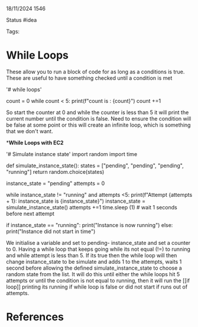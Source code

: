 18/11/2024 1546

Status #idea

Tags:

# While Loops

These allow you to run a block of code for as long as a conditions is true.
These are useful to have something checked until a condition is met

'# while loops'

count = 0
while count < 5:
    print(f"count is : {count}")
    count +=1

So start the counter at 0 and while the counter is less than 5 it will print the current number until the condition is false.
Need to ensure the condition will be false at some point or this will create an infinite loop, which is something that we don't want.


***While Loops with EC2**

'# Simulate instance state'
import random
import time

def simulate_instance_state():
    states = ["pending", "pending", "pending", "running"]
    return random.choice(states)

instance_state = "pending"
attempts = 0

while instance_state != "running" and attempts <5:
    print(f"Attempt {attempts + 1}: instance_state is {instance_state}")
    instance_state = simulate_instance_state()
    attempts +=1
    time.sleep (1) # wait 1 seconds before next attempt 

if instance_state == "running":
    print("Instance is now running")
else:
    print("Instance did not start in time")
    
We initialise a variable and set to pending- instance_state and set a counter to 0. Having a while loop that keeps going while its not equal (!=) to running and while attempt is less than 5. If its true then the while loop will then change instance_state to be simulate and adds 1 to the attempts, waits 1 second before allowing the defined simulate_instance_state to choose a random state from the list. It will do this until either the while loops hit 5 attempts or until the condition is not equal to running, then it will run the [[if loop]] printing its running if while loop is false or did not start if runs out of attempts.






# References
